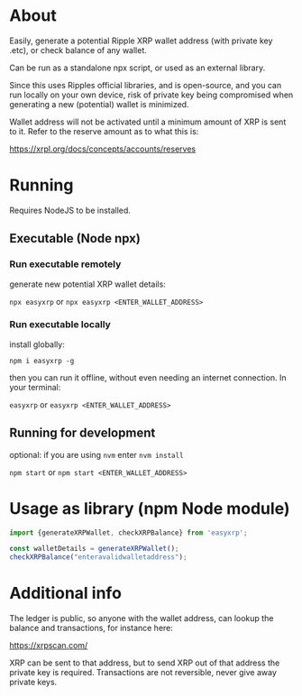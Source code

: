 # About

Easily, generate a potential Ripple XRP wallet address (with private key .etc), or check balance of any wallet.

Can be run as a standalone npx script, or used as an external library.

Since this uses Ripples official libraries, and is open-source, and you can run locally on your own device, risk of private key being compromised when generating a new (potential) wallet is minimized.

Wallet address will not be activated until a minimum amount of XRP is sent to it. Refer to the reserve amount as to what this is:

<https://xrpl.org/docs/concepts/accounts/reserves>


# Running

Requires NodeJS to be installed.

##  Executable (Node npx)
### Run executable remotely

generate new potential XRP wallet details:

`npx easyxrp` or `npx easyxrp <ENTER_WALLET_ADDRESS>`

### Run executable locally

install globally:

`npm i easyxrp -g`

then you can run it offline, without even needing an internet connection. In your terminal:

`easyxrp` or `easyxrp <ENTER_WALLET_ADDRESS>`

## Running for development

optional: if you are using `nvm` enter `nvm install`

`npm start` or `npm start <ENTER_WALLET_ADDRESS>`

# Usage as library (npm Node module)

```JavaScript
import {generateXRPWallet, checkXRPBalance} from 'easyxrp';

const walletDetails = generateXRPWallet();
checkXRPBalance("enteravalidwalletaddress");
```


# Additional info

The ledger is public, so anyone with the wallet address, can lookup the balance and transactions, for instance here:

<https://xrpscan.com/>

XRP can be sent to that address, but to send XRP out of that address the private key is required. Transactions are not reversible, never give away private keys.
